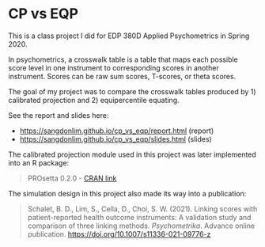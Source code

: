 # CP vs EQP

This is a class project I did for EDP 380D Applied Psychometrics in Spring 2020.

In psychometrics, a crosswalk table is a table that maps each possible score level in one instrument to corresponding scores in another instrument. Scores can be raw sum scores, T-scores, or theta scores.

The goal of my project was to compare the crosswalk tables produced by 1) calibrated projection and 2) equipercentile equating.

See the report and slides here:
- https://sangdonlim.github.io/cp_vs_eqp/report.html (report)
- https://sangdonlim.github.io/cp_vs_eqp/slides.html (slides)

The calibrated projection module used in this project was later implemented into an R package:
> PROsetta 0.2.0 - [CRAN link](https://CRAN.R-project.org/package=PROsetta)

The simulation design in this project also made its way into a publication:

> Schalet, B. D., Lim, S., Cella, D., Choi, S. W. (2021). Linking scores with patient-reported health outcome instruments: A validation study and comparison of three linking methods. *Psychometrika*. Advance online publication. https://doi.org/10.1007/s11336-021-09776-z
